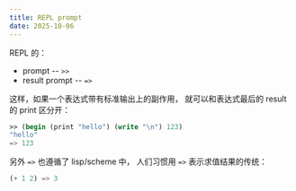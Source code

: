 ```yaml
---
title: REPL prompt
date: 2025-10-06
---
```


REPL 的：

- prompt -- `>> `
- result prompt -- `=> `

这样，如果一个表达式带有标准输出上的副作用，
就可以和表达式最后的 result 的 print 区分开：

```scheme
>> (begin (print "hello") (write "\n") 123)
"hello"
=> 123
```

另外 `=>` 也遵循了 lisp/scheme 中，
人们习惯用 `=>` 表示求值结果的传统：

```scheme
(+ 1 2) => 3
```
